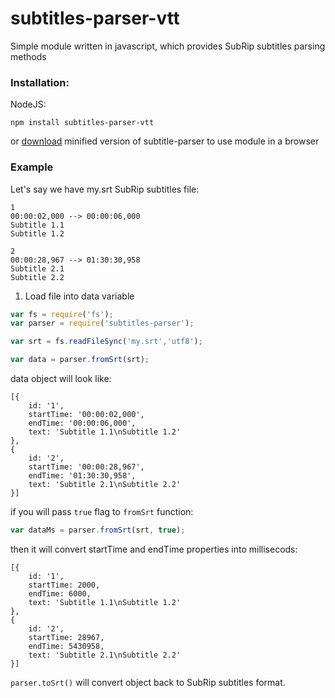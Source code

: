 subtitles-parser-vtt
===============
Simple module written in javascript, which provides SubRip subtitles parsing methods


### Installation:

NodeJS:

    npm install subtitles-parser-vtt

or [download](https://raw.github.com/pavladan/subtitles-parser/master/subtitles.parser.min.js) minified version of subtitle-parser to use module in a browser


### Example

Let's say we have my.srt SubRip subtitles file:

    1
    00:00:02,000 --> 00:00:06,000
    Subtitle 1.1
    Subtitle 1.2

    2
    00:00:28,967 --> 01:30:30,958
    Subtitle 2.1
    Subtitle 2.2


1. Load file into data variable

```js
var fs = require('fs');
var parser = require('subtitles-parser');

var srt = fs.readFileSync('my.srt','utf8');

var data = parser.fromSrt(srt);
```

data object will look like:

    [{
        id: '1',
        startTime: '00:00:02,000',
        endTime: '00:00:06,000',
        text: 'Subtitle 1.1\nSubtitle 1.2'
    },
    {
        id: '2',
        startTime: '00:00:28,967',
        endTime: '01:30:30,958',
        text: 'Subtitle 2.1\nSubtitle 2.2'
    }]

if you will pass `true` flag to `fromSrt` function:

```js
var dataMs = parser.fromSrt(srt, true);
```

then it will convert startTime and endTime properties into millisecods:

    [{
        id: '1',
        startTime: 2000,
        endTime: 6000,
        text: 'Subtitle 1.1\nSubtitle 1.2'
    },
    {
        id: '2',
        startTime: 28967,
        endTime: 5430958,
        text: 'Subtitle 2.1\nSubtitle 2.2'
    }]


`parser.toSrt()` will convert object back to SubRip subtitles format.
